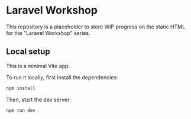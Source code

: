 # Laravel Workshop

This repository is a placeholder to store WIP progress on the static HTML for the "Laravel Workshop" series.

## Local setup

This is a minimal Vite app.

To run it locally, first install the dependencies:

```sh
npm install
```

Then, start the dev server:

```sh
npm run dev
```
